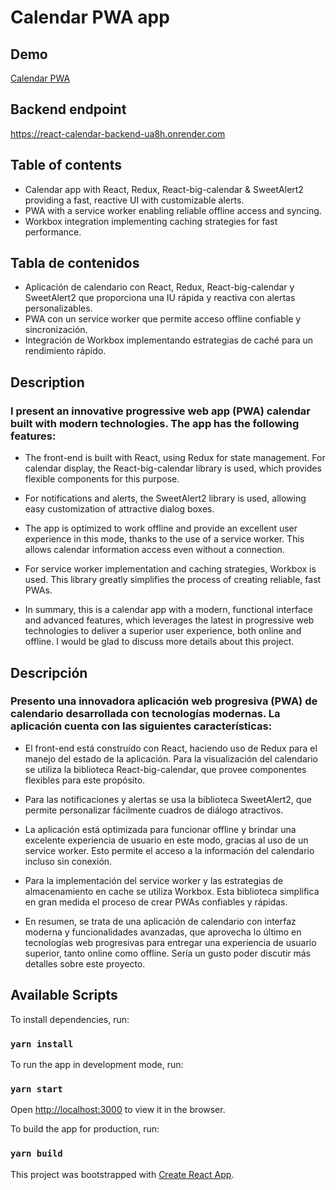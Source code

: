 # Calendar PWA app

## Demo

[Calendar PWA](https://calendar-ferdeolazabal.netlify.app/)

## Backend endpoint

https://react-calendar-backend-ua8h.onrender.com

## Table of contents

- Calendar app with React, Redux, React-big-calendar & SweetAlert2 providing a fast, reactive UI with customizable alerts.
- PWA with a service worker enabling reliable offline access and syncing.
- Workbox integration implementing caching strategies for fast performance.

## Tabla de contenidos

- Aplicación de calendario con React, Redux, React-big-calendar y SweetAlert2 que proporciona una IU rápida y reactiva con alertas personalizables.
- PWA con un service worker que permite acceso offline confiable y sincronización.
- Integración de Workbox implementando estrategias de caché para un rendimiento rápido.

## Description

### I present an innovative progressive web app (PWA) calendar built with modern technologies. The app has the following features:

- The front-end is built with React, using Redux for state management. For calendar display, the React-big-calendar library is used, which provides flexible components for this purpose.
- For notifications and alerts, the SweetAlert2 library is used, allowing easy customization of attractive dialog boxes.
- The app is optimized to work offline and provide an excellent user experience in this mode, thanks to the use of a service worker. This allows calendar information access even without a connection.
- For service worker implementation and caching strategies, Workbox is used. This library greatly simplifies the process of creating reliable, fast PWAs.

- In summary, this is a calendar app with a modern, functional interface and advanced features, which leverages the latest in progressive web technologies to deliver a superior user experience, both online and offline. I would be glad to discuss more details about this project.

## Descripción

### Presento una innovadora aplicación web progresiva (PWA) de calendario desarrollada con tecnologías modernas. La aplicación cuenta con las siguientes características:

- El front-end está construído con React, haciendo uso de Redux para el manejo del estado de la aplicación. Para la visualización del calendario se utiliza la biblioteca React-big-calendar, que provee componentes flexibles para este propósito.
- Para las notificaciones y alertas se usa la biblioteca SweetAlert2, que permite personalizar fácilmente cuadros de diálogo atractivos.
- La aplicación está optimizada para funcionar offline y brindar una excelente experiencia de usuario en este modo, gracias al uso de un service worker. Esto permite el acceso a la información del calendario incluso sin conexión.
- Para la implementación del service worker y las estrategias de almacenamiento en cache se utiliza Workbox. Esta biblioteca simplifica en gran medida el proceso de crear PWAs confiables y rápidas.

- En resumen, se trata de una aplicación de calendario con interfaz moderna y funcionalidades avanzadas, que aprovecha lo último en tecnologías web progresivas para entregar una experiencia de usuario superior, tanto online como offline. Sería un gusto poder discutir más detalles sobre este proyecto.

## Available Scripts

To install dependencies, run:

### `yarn install`

To run the app in development mode, run:

### `yarn start`

Open [http://localhost:3000](http://localhost:3000) to view it in the browser.

To build the app for production, run:

### `yarn build`

This project was bootstrapped with [Create React App](https://github.com/facebook/create-react-app).
